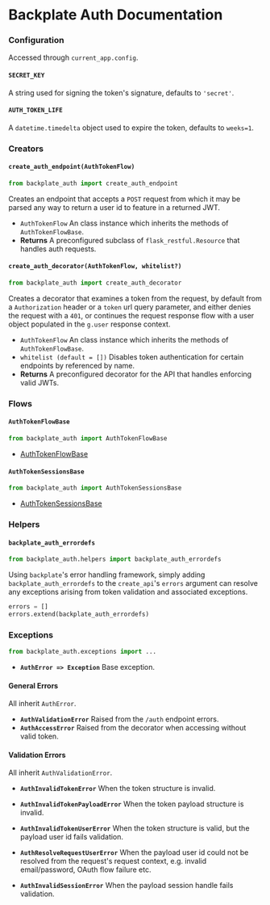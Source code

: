 # Backplate Auth Documentation

### Configuration

Accessed through `current_app.config`.

#### `SECRET_KEY`

A string used for signing the token's signature, defaults to `'secret'`.

#### `AUTH_TOKEN_LIFE`

A `datetime.timedelta` object used to expire the token, defaults to `weeks=1`.



### Creators

#### `create_auth_endpoint(AuthTokenFlow)`

```python
from backplate_auth import create_auth_endpoint
```

Creates an endpoint that accepts a `POST` request from which it may be parsed any way to return a user id to feature in a returned JWT.



- `AuthTokenFlow`
  An class instance which inherits the methods of `AuthTokenFlowBase`.
- **Returns**
  A preconfigured subclass of `flask_restful.Resource` that handles auth requests.





#### `create_auth_decorator(AuthTokenFlow, whitelist?)`

```python
from backplate_auth import create_auth_decorator
```

Creates a decorator that examines a token from the request, by default from a `Authorization` header or a `token` url query parameter, and either denies the request with a `401`, or continues the request response flow with a user object populated in the `g.user` response context.



- `AuthTokenFlow`
  An class instance which inherits the methods of `AuthTokenFlowBase`.
- `whitelist (default = [])`
  Disables token authentication for certain endpoints by referenced by name.
- **Returns**
  A preconfigured decorator for the API that handles enforcing valid JWTs.





### Flows

#### `AuthTokenFlowBase`

```python
from backplate_auth import AuthTokenFlowBase
```

- [AuthTokenFlowBase](https://github.com/studioarmix/backplate-auth/tree/master/docs/AuthTokenFlowBase.md)



#### `AuthTokenSessionsBase`

```python
from backplate_auth import AuthTokenSessionsBase
```

- [AuthTokenSessionsBase](https://github.com/studioarmix/backplate-auth/tree/master/docs/AuthTokenSessionsBase.md)





### Helpers

#### `backplate_auth_errordefs`

```python
from backplate_auth.helpers import backplate_auth_errordefs
```

Using `backplate`'s error handling framework, simply adding `backplate_auth_errordefs` to the `create_api`'s `errors` argument can resolve any exceptions arising from token validation and associated exceptions.



```python
errors = []
errors.extend(backplate_auth_errordefs)
```



### Exceptions

```python
from backplate_auth.exceptions import ...
```

- **`AuthError => Exception`**
  Base exception.


#### General Errors

All inherit `AuthError`.

- **`AuthValidationError`**
  Raised from the `/auth` endpoint errors.
- **`AuthAccessError`**
  Raised from the decorator when accessing without valid token.



#### Validation Errors

All inherit `AuthValidationError`.

- **`AuthInvalidTokenError`**
  When the token structure is invalid.

- **`AuthInvalidTokenPayloadError`**
  When the token payload structure is invalid.

- **`AuthInvalidTokenUserError`**
  When the token structure is valid, but the payload user id fails validation.

- **`AuthResolveRequestUserError`**
  When the payload user id could not be resolved from the request's request context, e.g. invalid email/password, OAuth flow failure etc.

- **`AuthInvalidSessionError`**
  When the payload session handle fails validation.


